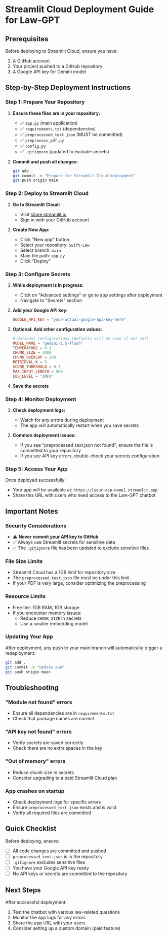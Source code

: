 # Streamlit Cloud Deployment Guide for Law-GPT

## Prerequisites
Before deploying to Streamlit Cloud, ensure you have:
1. A GitHub account
2. Your project pushed to a GitHub repository
3. A Google API key for Gemini model

## Step-by-Step Deployment Instructions

### Step 1: Prepare Your Repository

1. **Ensure these files are in your repository:**
   - ✅ `app.py` (main application)
   - ✅ `requirements.txt` (dependencies)
   - ✅ `preprocessed_text.json` (MUST be committed)
   - ✅ `preprocess_pdf.py`
   - ✅ `config.py`
   - ✅ `.gitignore` (updated to exclude secrets)

2. **Commit and push all changes:**
   ```bash
   git add .
   git commit -m "Prepare for Streamlit Cloud deployment"
   git push origin main
   ```

### Step 2: Deploy to Streamlit Cloud

1. **Go to Streamlit Cloud:**
   - Visit [share.streamlit.io](https://share.streamlit.io)
   - Sign in with your GitHub account

2. **Create New App:**
   - Click "New app" button
   - Select your repository: `Swift-Law`
   - Select branch: `main`
   - Main file path: `app.py`
   - Click "Deploy"

### Step 3: Configure Secrets

1. **While deployment is in progress:**
   - Click on "Advanced settings" or go to app settings after deployment
   - Navigate to "Secrets" section

2. **Add your Google API key:**
   ```toml
   GOOGLE_API_KEY = "your-actual-google-api-key-here"
   ```

3. **Optional: Add other configuration values:**
   ```toml
   # Optional configurations (defaults will be used if not set)
   MODEL_NAME = "gemini-1.5-flash"
   TEMPERATURE = 0.1
   CHUNK_SIZE = 1000
   CHUNK_OVERLAP = 200
   RETRIEVAL_K = 5
   SCORE_THRESHOLD = 0.7
   MAX_INPUT_LENGTH = 500
   LOG_LEVEL = "INFO"
   ```

4. **Save the secrets**

### Step 4: Monitor Deployment

1. **Check deployment logs:**
   - Watch for any errors during deployment
   - The app will automatically restart when you save secrets

2. **Common deployment issues:**
   - If you see "preprocessed_text.json not found", ensure the file is committed to your repository
   - If you see API key errors, double-check your secrets configuration

### Step 5: Access Your App

Once deployed successfully:
- Your app will be available at: `https://[your-app-name].streamlit.app`
- Share this URL with users who need access to the Law-GPT chatbot

## Important Notes

### Security Considerations
- ⚠️ **Never commit your API key to GitHub**
- ✅ Always use Streamlit secrets for sensitive data
- ✅ The `.gitignore` file has been updated to exclude sensitive files

### File Size Limits
- Streamlit Cloud has a 1GB limit for repository size
- The `preprocessed_text.json` file must be under this limit
- If your PDF is very large, consider optimizing the preprocessing

### Resource Limits
- Free tier: 1GB RAM, 1GB storage
- If you encounter memory issues:
  - Reduce `CHUNK_SIZE` in secrets
  - Use a smaller embedding model

### Updating Your App
After deployment, any push to your main branch will automatically trigger a redeployment:
```bash
git add .
git commit -m "Update app"
git push origin main
```

## Troubleshooting

### "Module not found" errors
- Ensure all dependencies are in `requirements.txt`
- Check that package names are correct

### "API key not found" errors
- Verify secrets are saved correctly
- Check there are no extra spaces in the key

### "Out of memory" errors
- Reduce chunk size in secrets
- Consider upgrading to a paid Streamlit Cloud plan

### App crashes on startup
- Check deployment logs for specific errors
- Ensure `preprocessed_text.json` exists and is valid
- Verify all required files are committed

## Quick Checklist

Before deploying, ensure:
- [ ] All code changes are committed and pushed
- [ ] `preprocessed_text.json` is in the repository
- [ ] `.gitignore` excludes sensitive files
- [ ] You have your Google API key ready
- [ ] No API keys or secrets are committed to the repository

## Next Steps

After successful deployment:
1. Test the chatbot with various law-related questions
2. Monitor the app logs for any errors
3. Share the app URL with your users
4. Consider setting up a custom domain (paid feature)